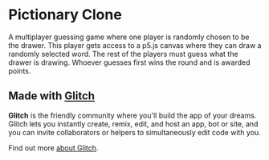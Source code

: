 # Pictionary Clone

A multiplayer guessing game where one player is randomly chosen to be the drawer. This player gets access to a p5.js canvas where they can draw a randomly selected word.
The rest of the players must guess what the drawer is drawing. Whoever guesses first wins the round and is awarded points.





## Made with [Glitch](https://glitch.com/)

**Glitch** is the friendly community where you'll build the app of your dreams. Glitch lets you instantly create, remix, edit, and host an app, bot or site, and you can invite collaborators or helpers to simultaneously edit code with you.

Find out more [about Glitch](https://glitch.com/about).